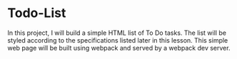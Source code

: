 # Todo-List
In this project, I will build a simple HTML list of To Do tasks. The list will be styled according to the specifications listed later in this lesson. This simple web page will be built using webpack and served by a webpack dev server.
